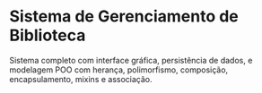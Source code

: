 # Sistema de Gerenciamento de Biblioteca

Sistema completo com interface gráfica, persistência de dados, e modelagem POO com herança, polimorfismo, composição, encapsulamento, mixins e associação.